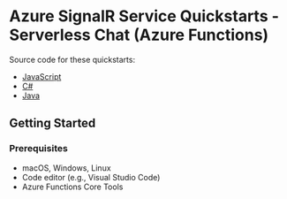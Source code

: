 # Azure SignalR Service Quickstarts - Serverless Chat (Azure Functions)

Source code for these quickstarts:
* [JavaScript](https://docs.microsoft.com/azure/azure-signalr/signalr-quickstart-azure-functions-javascript?WT.mc_id=signalrquickstart-github-antchu)
* [C#](https://docs.microsoft.com/azure/azure-signalr/signalr-quickstart-azure-functions-csharp?WT.mc_id=signalrquickstart-github-antchu)
* [Java](https://docs.microsoft.com/azure/azure-signalr/signalr-quickstart-azure-functions-java?WT.mc_id=signalrquickstart-github-antchu)

## Getting Started

### Prerequisites

- macOS, Windows, Linux
- Code editor (e.g., Visual Studio Code)
- Azure Functions Core Tools
